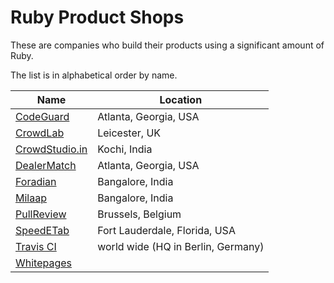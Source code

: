 # Ruby Product Shops

These are companies who build their products using a significant amount of Ruby.

The list is in alphabetical order by name.

Name                                        | Location
--------------------------------------------|---------
[CodeGuard](https://codeguard.com/)         | Atlanta, Georgia, USA
[CrowdLab](http://crowdlab.com/)            | Leicester, UK
[CrowdStudio.in](http://crowdstudio.in/)    | Kochi, India
[DealerMatch](http://www3.dealermatch.com/) | Atlanta, Georgia, USA
[Foradian](http://www.foradian.com/)        | Bangalore, India
[Milaap](https://milaap.org/)               | Bangalore, India
[PullReview](https://pullreview.com)        | Brussels, Belgium
[SpeedETab](https://www.speedetab.com)      | Fort Lauderdale, Florida, USA
[Travis CI](http://travis-ci.com)           | world wide (HQ in Berlin, Germany)
[Whitepages](http://whitepages.com)         |
